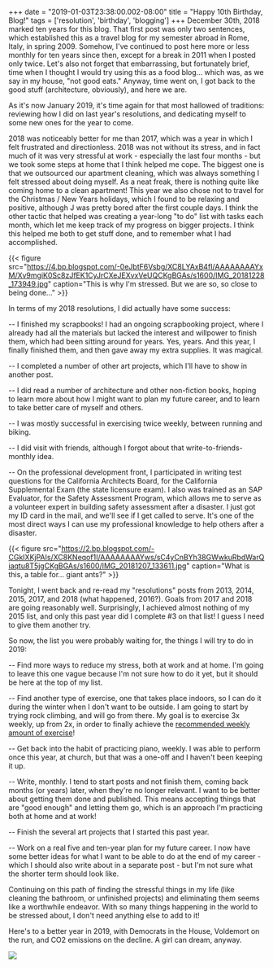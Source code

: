+++
date = "2019-01-03T23:38:00.002-08:00"
title = "Happy 10th Birthday, Blog!"
tags = ['resolution', 'birthday', 'blogging']
+++
December 30th, 2018 marked ten years for this blog.  That first post was only two sentences, which established this as a travel blog for my semester abroad in Rome, Italy, in spring 2009.  Somehow, I've continued to post here more or less monthly for ten years since then, except for a break in 2011 when I posted only twice.  Let's also not forget that embarrassing, but fortunately brief, time when I thought I would try using this as a food blog... which was, as we say in my house, "not good eats."  Anyway, time went on, I got back to the good stuff (architecture, obviously), and here we are. 

As it's now January 2019, it's time again for that most hallowed of traditions: reviewing how I did on last year's resolutions, and dedicating myself to some new ones for the year to come.

2018 was noticeably better for me than 2017, which was a year in which I felt frustrated and directionless.  2018 was not without its stress, and in fact much of it was very stressful at work - especially the last four months - but we took some steps at home that I think helped me cope.  The biggest one is that we outsourced our apartment cleaning, which was always something I felt stressed about doing myself.  As a neat freak, there is nothing quite like coming home to a clean apartment!  This year we also chose not to travel for the Christmas / New Years holidays, which I found to be relaxing and positive, although J was pretty bored after the first couple days.  I think the other tactic that helped was creating a year-long "to do" list with tasks each month, which let me keep track of my progress on bigger projects.  I think this helped me both to get stuff done, and to remember what I had accomplished.

{{< figure src="https://4.bp.blogspot.com/-0eJbtF6Vsbg/XC8LYAxB4fI/AAAAAAAAYxM/Xv9mgiK0Sc8zJfEK1CyJrCXeJEXvxVeUQCKgBGAs/s1600/IMG_20181228_173949.jpg" caption="This is why I'm stressed.  But we are so, so close to being done..." >}}

In terms of my 2018 resolutions, I did actually have some success:

-- I finished my scrapbooks!  I had an ongoing scrapbooking project, where I already had all the materials but lacked the interest and willpower to finish them, which had been sitting around for years.  Yes, years.  And this year, I finally finished them, and then gave away my extra supplies.  It was magical.

-- I completed a number of other art projects, which I'll have to show in another post.

-- I did read a number of architecture and other non-fiction books, hoping to learn more about how I might want to plan my future career, and to learn to take better care of myself and others.

-- I was mostly successful in exercising twice weekly, between running and biking.

-- I did visit with friends, although I forgot about that write-to-friends-monthly idea.

-- On the professional development front, I participated in writing test questions for the California Architects Board, for the California Supplemental Exam (the state licensure exam).  I also was trained as an SAP Evaluator, for the Safety Assessment Program, which allows me to serve as a volunteer expert in building safety assessment after a disaster.  I just got my ID card in the mail, and we'll see if I get called to serve.  It's one of the most direct ways I can use my professional knowledge to help others after a disaster.

{{< figure src="https://2.bp.blogspot.com/-CGkIXKjPAIs/XC8KNeqof1I/AAAAAAAAYws/sC4yCnBYh38GWwkuRbdWarQiaqtu8T5jgCKgBGAs/s1600/IMG_20181207_133611.jpg" caption="What is this, a table for... giant ants?" >}}

Tonight, I went back and re-read my "resolutions" posts from 2013, 2014, 2015, 2017, and 2018 (what happened, 2016?).  Goals from 2017 and 2018 are going reasonably well.  Surprisingly, I achieved almost nothing of my 2015 list, and only this past year did I complete #3 on that list!  I guess I need to give them another try.

So now, the list you were probably waiting for, the things I will try to do in 2019:

-- Find more ways to reduce my stress, both at work and at home.  I'm going to leave this one vague because I'm not sure how to do it yet, but it should be here at the top of my list.

-- Find another type of exercise, one that takes place indoors, so I can do it during the winter when I don't want to be outside.  I am going to start by trying rock climbing, and will go from there.  My goal is to exercise 3x weekly, up from 2x, in order to finally achieve the [recommended weekly amount of exercise](https://www.mayoclinic.org/healthy-lifestyle/fitness/expert-answers/exercise/faq-20057916)!

-- Get back into the habit of practicing piano, weekly.  I was able to perform once this year, at church, but that was a one-off and I haven't been keeping it up.

-- Write, monthly.  I tend to start posts and not finish them, coming back months (or years) later, when they're no longer relevant.  I want to be better about getting them done and published.  This means accepting things that are "good enough" and letting them go, which is an approach I'm practicing both at home and at work!

-- Finish the several art projects that I started this past year.

-- Work on a real five and ten-year plan for my future career.  I now have some better ideas for what I want to be able to do at the end of my career - which I should also write about in a separate post - but I'm not sure what the shorter term should look like.

Continuing on this path of finding the stressful things in my life (like cleaning the bathroom, or unfinished projects) and eliminating them seems like a worthwhile endeavor.  With so many things happening in the world to be stressed about, I don't need anything else to add to it!

Here's to a better year in 2019, with Democrats in the House, Voldemort on the run, and CO2 emissions on the decline.  A girl can dream, anyway.

<img src="https://1.bp.blogspot.com/-xpPRpYhJqS4/XC8LB9iJMTI/AAAAAAAAYxA/W4r5ndCV_1AsNIv5LQ2kk4wuBhwEp4coACKgBGAs/s1600/IMG_20181022_155144.jpg"/>
